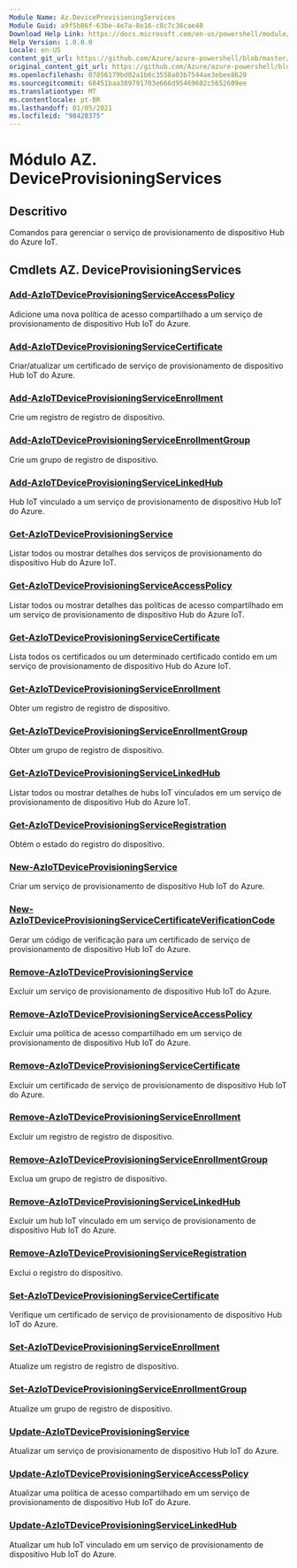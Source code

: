 ```yaml
---
Module Name: Az.DeviceProvisioningServices
Module Guid: a9f5b86f-63be-4e7a-8e16-c8c7c36cae40
Download Help Link: https://docs.microsoft.com/en-us/powershell/module/az.deviceprovisioningservices
Help Version: 1.0.0.0
Locale: en-US
content_git_url: https://github.com/Azure/azure-powershell/blob/master/src/DeviceProvisioningServices/DeviceProvisioningServices/help/Az.DeviceProvisioningServices.md
original_content_git_url: https://github.com/Azure/azure-powershell/blob/master/src/DeviceProvisioningServices/DeviceProvisioningServices/help/Az.DeviceProvisioningServices.md
ms.openlocfilehash: 07856179bd02a1b6c3558a03b7544ae3ebee8620
ms.sourcegitcommit: 68451baa389791703e666d95469602c5652609ee
ms.translationtype: MT
ms.contentlocale: pt-BR
ms.lasthandoff: 01/05/2021
ms.locfileid: "98428375"
---
```

# Módulo AZ. DeviceProvisioningServices
## Descritivo
Comandos para gerenciar o serviço de provisionamento de dispositivo Hub do Azure IoT.

## Cmdlets AZ. DeviceProvisioningServices
### [Add-AzIoTDeviceProvisioningServiceAccessPolicy](Add-AzIoTDeviceProvisioningServiceAccessPolicy.md)
Adicione uma nova política de acesso compartilhado a um serviço de provisionamento de dispositivo Hub IoT do Azure.

### [Add-AzIoTDeviceProvisioningServiceCertificate](Add-AzIoTDeviceProvisioningServiceCertificate.md)
Criar/atualizar um certificado de serviço de provisionamento de dispositivo Hub IoT do Azure.

### [Add-AzIoTDeviceProvisioningServiceEnrollment](Add-AzIoTDeviceProvisioningServiceEnrollment.md)
Crie um registro de registro de dispositivo.

### [Add-AzIoTDeviceProvisioningServiceEnrollmentGroup](Add-AzIoTDeviceProvisioningServiceEnrollmentGroup.md)
Crie um grupo de registro de dispositivo.

### [Add-AzIoTDeviceProvisioningServiceLinkedHub](Add-AzIoTDeviceProvisioningServiceLinkedHub.md)
Hub IoT vinculado a um serviço de provisionamento de dispositivo Hub IoT do Azure.

### [Get-AzIoTDeviceProvisioningService](Get-AzIoTDeviceProvisioningService.md)
Listar todos ou mostrar detalhes dos serviços de provisionamento do dispositivo Hub do Azure IoT.

### [Get-AzIoTDeviceProvisioningServiceAccessPolicy](Get-AzIoTDeviceProvisioningServiceAccessPolicy.md)
Listar todos ou mostrar detalhes das políticas de acesso compartilhado em um serviço de provisionamento de dispositivo Hub do Azure IoT.

### [Get-AzIoTDeviceProvisioningServiceCertificate](Get-AzIoTDeviceProvisioningServiceCertificate.md)
Lista todos os certificados ou um determinado certificado contido em um serviço de provisionamento de dispositivo Hub do Azure IoT.

### [Get-AzIoTDeviceProvisioningServiceEnrollment](Get-AzIoTDeviceProvisioningServiceEnrollment.md)
Obter um registro de registro de dispositivo.

### [Get-AzIoTDeviceProvisioningServiceEnrollmentGroup](Get-AzIoTDeviceProvisioningServiceEnrollmentGroup.md)
Obter um grupo de registro de dispositivo.

### [Get-AzIoTDeviceProvisioningServiceLinkedHub](Get-AzIoTDeviceProvisioningServiceLinkedHub.md)
Listar todos ou mostrar detalhes de hubs IoT vinculados em um serviço de provisionamento de dispositivo Hub do Azure IoT.

### [Get-AzIoTDeviceProvisioningServiceRegistration](Get-AzIoTDeviceProvisioningServiceRegistration.md)
Obtém o estado do registro do dispositivo.

### [New-AzIoTDeviceProvisioningService](New-AzIoTDeviceProvisioningService.md)
Criar um serviço de provisionamento de dispositivo Hub IoT do Azure.

### [New-AzIoTDeviceProvisioningServiceCertificateVerificationCode](New-AzIoTDeviceProvisioningServiceCertificateVerificationCode.md)
Gerar um código de verificação para um certificado de serviço de provisionamento de dispositivo Hub IoT do Azure.

### [Remove-AzIoTDeviceProvisioningService](Remove-AzIoTDeviceProvisioningService.md)
Excluir um serviço de provisionamento de dispositivo Hub IoT do Azure.

### [Remove-AzIoTDeviceProvisioningServiceAccessPolicy](Remove-AzIoTDeviceProvisioningServiceAccessPolicy.md)
Excluir uma política de acesso compartilhado em um serviço de provisionamento de dispositivo Hub IoT do Azure.

### [Remove-AzIoTDeviceProvisioningServiceCertificate](Remove-AzIoTDeviceProvisioningServiceCertificate.md)
Excluir um certificado de serviço de provisionamento de dispositivo Hub IoT do Azure.

### [Remove-AzIoTDeviceProvisioningServiceEnrollment](Remove-AzIoTDeviceProvisioningServiceEnrollment.md)
Excluir um registro de registro de dispositivo.

### [Remove-AzIoTDeviceProvisioningServiceEnrollmentGroup](Remove-AzIoTDeviceProvisioningServiceEnrollmentGroup.md)
Exclua um grupo de registro de dispositivo.

### [Remove-AzIoTDeviceProvisioningServiceLinkedHub](Remove-AzIoTDeviceProvisioningServiceLinkedHub.md)
Excluir um hub IoT vinculado em um serviço de provisionamento de dispositivo Hub IoT do Azure.

### [Remove-AzIoTDeviceProvisioningServiceRegistration](Remove-AzIoTDeviceProvisioningServiceRegistration.md)
Exclui o registro do dispositivo.

### [Set-AzIoTDeviceProvisioningServiceCertificate](Set-AzIoTDeviceProvisioningServiceCertificate.md)
Verifique um certificado de serviço de provisionamento de dispositivo Hub IoT do Azure.

### [Set-AzIoTDeviceProvisioningServiceEnrollment](Set-AzIoTDeviceProvisioningServiceEnrollment.md)
Atualize um registro de registro de dispositivo.

### [Set-AzIoTDeviceProvisioningServiceEnrollmentGroup](Set-AzIoTDeviceProvisioningServiceEnrollmentGroup.md)
Atualize um grupo de registro de dispositivo.

### [Update-AzIoTDeviceProvisioningService](Update-AzIoTDeviceProvisioningService.md)
Atualizar um serviço de provisionamento de dispositivo Hub IoT do Azure.

### [Update-AzIoTDeviceProvisioningServiceAccessPolicy](Update-AzIoTDeviceProvisioningServiceAccessPolicy.md)
Atualizar uma política de acesso compartilhado em um serviço de provisionamento de dispositivo Hub IoT do Azure.

### [Update-AzIoTDeviceProvisioningServiceLinkedHub](Update-AzIoTDeviceProvisioningServiceLinkedHub.md)
Atualizar um hub IoT vinculado em um serviço de provisionamento de dispositivo Hub IoT do Azure.

